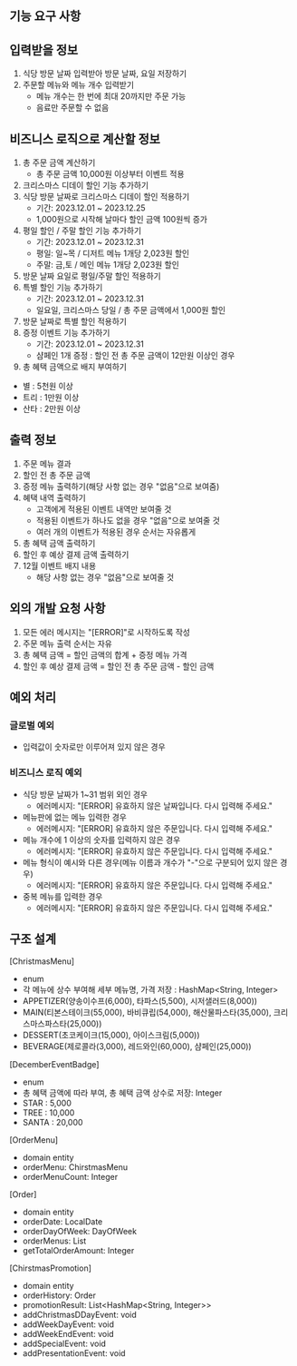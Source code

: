 ## 기능 요구 사항

## 입력받을 정보
1. 식당 방문 날짜 입력받아 방문 날짜, 요일 저장하기
2. 주문할 메뉴와 메뉴 개수 입력받기
   - 메뉴 개수는 한 번에 최대 20까지만 주문 가능
   - 음료만 주문할 수 없음

## 비즈니스 로직으로 계산할 정보
1. 총 주문 금액 계산하기
   - 총 주문 금액 10,000원 이상부터 이벤트 적용
2. 크리스마스 디데이 할인 기능 추가하기
3. 식당 방문 날짜로 크리스마스 디데이 할인 적용하기
   - 기간: 2023.12.01 ~ 2023.12.25
   - 1,000원으로 시작해 날마다 할인 금액 100원씩 증가
4. 평일 할인 / 주말 할인 기능 추가하기
   - 기간: 2023.12.01 ~ 2023.12.31
   - 평일: 일~목 / 디저트 메뉴 1개당 2,023원 할인
   - 주말: 금,토 / 메인 메뉴 1개당 2,023원 할인
6. 방문 날짜 요일로 평일/주말 할인 적용하기
7. 특별 할인 기능 추가하기
   - 기간: 2023.12.01 ~ 2023.12.31
   - 일요일, 크리스마스 당일 / 총 주문 금액에서 1,000원 할인
8. 방문 날짜로 특별 할인 적용하기
9. 증정 이벤트 기능 추가하기
   - 기간: 2023.12.01 ~ 2023.12.31
   - 샴페인 1개 증정 : 할인 전 총 주문 금액이 12만원 이상인 경우
10. 총 혜택 금액으로 배지 부여하기
   - 별 : 5천원 이상
   - 트리 : 1만원 이상
   - 산타 : 2만원 이상

## 출력 정보
1. 주문 메뉴 결과
2. 할인 전 총 주문 금액
3. 증정 메뉴 출력하기(해당 사항 없는 경우 "없음"으로 보여줌)
4. 혜택 내역 출력하기
   - 고객에게 적용된 이벤트 내역만 보여줄 것
   - 적용된 이벤트가 하나도 없을 경우 "없음"으로 보여줄 것
   - 여러 개의 이벤트가 적용된 경우 순서는 자유롭게
5. 총 혜택 금액 출력하기
6. 할인 후 예상 결제 금액 출력하기
7. 12월 이벤트 배지 내용
   - 해당 사항 없는 경우 "없음"으로 보여줄 것

## 외의 개발 요청 사항
1. 모든 에러 메시지는 "[ERROR]"로 시작하도록 작성
2. 주문 메뉴 출력 순서는 자유
3. 총 혜택 금액 = 할인 금액의 합계 + 증정 메뉴 가격
4. 할인 후 예상 결제 금액 = 할인 전 총 주문 금액 - 할인 금액

## 예외 처리
### 글로벌 예외
- 입력값이 숫자로만 이루어져 있지 않은 경우

### 비즈니스 로직 예외
- 식당 방문 날짜가 1~31 범위 외인 경우
  - 에러메시지: "[ERROR] 유효하지 않은 날짜입니다. 다시 입력해 주세요."
- 메뉴판에 없는 메뉴 입력한 경우
  - 에러메시지: "[ERROR] 유효하지 않은 주문입니다. 다시 입력해 주세요."
- 메뉴 개수에 1 이상의 숫자를 입력하지 않은 경우
  - 에러메시지: "[ERROR] 유효하지 않은 주문입니다. 다시 입력해 주세요."
- 메뉴 형식이 예시와 다른 경우(메뉴 이름과 개수가 "-"으로 구분되어 있지 않은 경우)
  - 에러메시지: "[ERROR] 유효하지 않은 주문입니다. 다시 입력해 주세요."
- 중복 메뉴를 입력한 경우
  - 에러메시지: "[ERROR] 유효하지 않은 주문입니다. 다시 입력해 주세요."



## 구조 설계
[ChristmasMenu]
- enum
- 각 메뉴에 상수 부여해 세부 메뉴명, 가격 저장 : HashMap<String, Integer>
- APPETIZER(양송이수프(6,000), 타파스(5,500), 시저샐러드(8,000))
- MAIN(티본스테이크(55,000), 바비큐립(54,000), 해산물파스타(35,000), 크리스마스파스타(25,000))
- DESSERT(초코케이크(15,000), 아이스크림(5,000))
- BEVERAGE(제로콜라(3,000), 레드와인(60,000), 샴페인(25,000))

[DecemberEventBadge]
- enum
- 총 혜택 금액에 따라 부여, 총 혜택 금액 상수로 저장: Integer
- STAR : 5,000
- TREE : 10,000
- SANTA : 20,000

[OrderMenu]
- domain entity
- orderMenu: ChirstmasMenu
- orderMenuCount: Integer

[Order]
- domain entity
- orderDate: LocalDate
- orderDayOfWeek: DayOfWeek
- orderMenus: List<OrderMenu>
- getTotalOrderAmount: Integer

[ChirstmasPromotion]
- domain entity
- orderHistory: Order
- promotionResult: List<HashMap<String, Integer>>
- addChristmasDDayEvent: void
- addWeekDayEvent: void
- addWeekEndEvent: void
- addSpecialEvent: void
- addPresentationEvent: void